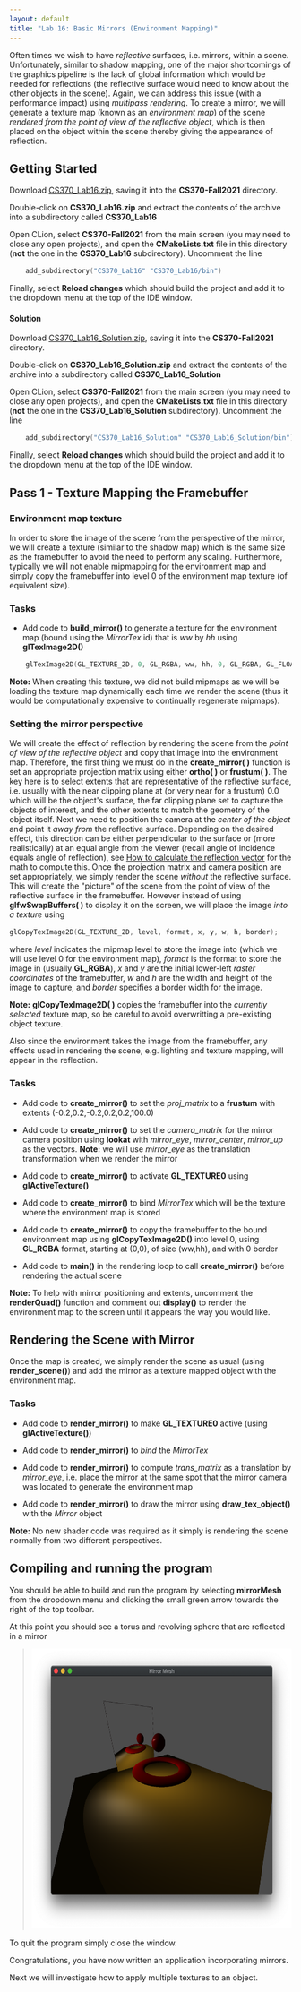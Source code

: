 ```yaml
---
layout: default
title: "Lab 16: Basic Mirrors (Environment Mapping)"
---
```


Often times we wish to have *reflective* surfaces, i.e. mirrors, within a scene. Unfortunately, similar to shadow mapping, one of the major shortcomings of the graphics pipeline is the lack of global information which would be needed for reflections (the reflective surface would need to know about the other objects in the scene). Again, we can address this issue (with a performance impact) using *multipass rendering*. To create a mirror, we will generate a texture map (known as an *environment map*) of the scene *rendered from the point of view of the reflective object*, which is then placed on the object within the scene thereby giving the appearance of reflection.

## Getting Started

Download [CS370\_Lab16.zip](src/CS370_Lab16.zip), saving it into the **CS370-Fall2021** directory.

Double-click on **CS370\_Lab16.zip** and extract the contents of the archive into a subdirectory called **CS370\_Lab16**

Open CLion, select **CS370-Fall2021** from the main screen (you may need to close any open projects), and open the **CMakeLists.txt** file in this directory (**not** the one in the **CS370\_Lab16** subdirectory). Uncomment the line

```cpp
	add_subdirectory("CS370_Lab16" "CS370_Lab16/bin")
```

Finally, select **Reload changes** which should build the project and add it to the dropdown menu at the top of the IDE window.

#### Solution

Download [CS370\_Lab16\_Solution.zip](sol/CS370_Lab16_Solution.zip), saving it into the **CS370-Fall2021** directory.

Double-click on **CS370\_Lab16\_Solution.zip** and extract the contents of the archive into a subdirectory called **CS370\_Lab16\_Solution**

Open CLion, select **CS370-Fall2021** from the main screen (you may need to close any open projects), and open the **CMakeLists.txt** file in this directory (**not** the one in the **CS370\_Lab16\_Solution** subdirectory). Uncomment the line

```cpp
	add_subdirectory("CS370_Lab16_Solution" "CS370_Lab16_Solution/bin")
```

Finally, select **Reload changes** which should build the project and add it to the dropdown menu at the top of the IDE window.

## Pass 1 - Texture Mapping the Framebuffer

### Environment map texture

In order to store the image of the scene from the perspective of the mirror, we will create a texture (similar to the shadow map) which is the same size as the framebuffer to avoid the need to perform any scaling. Furthermore, typically we will not enable mipmapping for the environment map and simply copy the framebuffer into level 0 of the environment map texture (of equivalent size). 

### Tasks

- Add code to **build\_mirror()** to generate a texture for the environment map (bound using the *MirrorTex* id) that is *ww* by *hh* using **glTexImage2D()**

```cpp
    glTexImage2D(GL_TEXTURE_2D, 0, GL_RGBA, ww, hh, 0, GL_RGBA, GL_FLOAT, NULL);
```

**Note:** When creating this texture, we did not build mipmaps as we will be loading the texture map dynamically each time we render the scene (thus it would be computationally expensive to continually regenerate mipmaps).

### Setting the mirror perspective

We will create the effect of reflection by rendering the scene from the *point of view of the reflective object* and copy that image into the environment map. Therefore, the first thing we must do in the **create\_mirror( )** function is set an appropriate projection matrix using either **ortho( )** or **frustum( )**. The key here is to select extents that are representative of the reflective surface, i.e. usually with the near clipping plane at (or very near for a frustum) 0.0 which will be the object's surface, the far clipping plane set to capture the objects of interest, and the other extents to match the geometry of the object itself. Next we need to position the camera at the *center of the object* and point it *away from* the reflective surface. Depending on the desired effect, this direction can be either perpendicular to the surface or (more realistically) at an equal angle from the viewer (recall angle of incidence equals angle of reflection), see [How to calculate the reflection vector](https://www.fabrizioduroni.it/2017/08/25/how-to-calculate-reflection-vector.html) for the math to compute this. Once the projection matrix and camera position are set appropriately, we simply render the scene *without* the reflective surface. This will create the "picture" of the scene from the point of view of the reflective surface in the framebuffer. However instead of using **glfwSwapBuffers( )** to display it on the screen, we will place the image *into a texture* using

```cpp
glCopyTexImage2D(GL_TEXTURE_2D, level, format, x, y, w, h, border);
```

where *level* indicates the mipmap level to store the image into (which we will use level 0 for the environment map), *format* is the format to store the image in (usually **GL\_RGBA**), *x* and *y* are the initial lower-left *raster coordinates* of the framebuffer, *w* and *h* are the width and height of the image to capture, and *border* specifies a border width for the image.

**Note:** **glCopyTexImage2D( )** copies the framebuffer into the *currently selected* texture map, so be careful to avoid overwritting a pre-existing object texture.

Also since the environment takes the image from the framebuffer, any effects used in rendering the scene, e.g. lighting and texture mapping, will appear in the reflection.

### Tasks

- Add code to **create\_mirror()** to set the *proj\_matrix* to a **frustum** with extents (-0.2,0.2,-0.2,0.2,0.2,100.0)

- Add code to **create\_mirror()** to set the *camera\_matrix* for the mirror camera position using **lookat** with *mirror_eye*, *mirror_center*, *mirror_up* as the vectors. **Note:** we will use *mirror_eye* as the translation transformation when we render the mirror

- Add code to **create\_mirror()** to activate **GL_TEXTURE0** using **glActiveTexture()**

- Add code to **create\_mirror()** to bind *MirrorTex* which will be the texture where the environment map is stored

- Add code to **create\_mirror()** to copy the framebuffer to the bound environment map using **glCopyTexImage2D()** into level 0, using **GL_RGBA** format, starting at (0,0), of size (ww,hh), and with 0 border

- Add code to **main()** in the rendering loop to call **create\_mirror()** before rendering the actual scene

**Note:** To help with mirror positioning and extents, uncomment the **renderQuad()** function and comment out **display()** to render the environment map to the screen until it appears the way you would like.

## Rendering the Scene with Mirror

Once the  map is created, we simply render the scene as usual (using **render\_scene()**) and add the mirror as a texture mapped object with the environment map.

### Tasks

- Add code to **render\_mirror()** to make **GL_TEXTURE0** active (using **glActiveTexture()**)

- Add code to **render\_mirror()** to *bind* the *MirrorTex*

- Add code to **render\_mirror()** to compute *trans\_matrix* as a translation by *mirror\_eye*, i.e. place the mirror at the same spot that the mirror camera was located to generate the environment map

- Add code to **render\_mirror()** to draw the mirror using **draw_tex_object()** with the *Mirror* object

**Note:** No new shader code was required as it simply is rendering the scene normally from two different perspectives.

## Compiling and running the program

You should be able to build and run the program by selecting **mirrorMesh** from the dropdown menu and clicking the small green arrow towards the right of the top toolbar.

At this point you should see a torus and revolving sphere that are reflected in a mirror

> <img src="images/lab16/mirrorMesh.png" alt="Mirror Mesh Window" height="500"/>

To quit the program simply close the window.

Congratulations, you have now written an application incorporating mirrors.

Next we will investigate how to apply multiple textures to an object.
